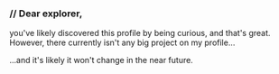 ### // Dear explorer,
you've likely discovered this profile by being curious, and that's great. However, there currently isn't any big project on my profile...

...and it's likely it won't change in the near future.
